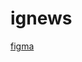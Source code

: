 # ignews

[figma](<https://www.figma.com/file/9RMSmVJnKIsWadE6doPVP1/ig.news-(Copy)?node-id=1%3A2>)
